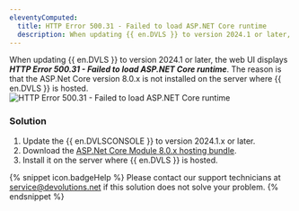 ```yaml
---
eleventyComputed:
  title: HTTP Error 500.31 - Failed to load ASP.NET Core runtime
  description: When updating {{ en.DVLS }} to version 2024.1 or later, the web UI displays HTTP Error 500.31 - Failed to load ASP.NET Core runtime.
---
```

When updating {{ en.DVLS }} to version 2024.1 or later, the web UI displays ***HTTP Error 500.31 - Failed to load ASP.NET Core runtime***. The reason is that the ASP.Net Core version 8.0.x is not installed on the server where {{ en.DVLS }} is hosted.
![HTTP Error 500.31 - Failed to load ASP.NET Core runtime](https://cdnweb.devolutions.net/docs/CLOUD2014_2024_1.png)

### Solution

1. Update the {{ en.DVLSCONSOLE }} to version 2024.1.x or later.
1. Download the [ASP.Net Core Module 8.0.x hosting bundle](https://dotnet.microsoft.com/en-us/download/dotnet/8.0).
1. Install it on the server where {{ en.DVLS }} is hosted.

{% snippet icon.badgeHelp %}
Please contact our support technicians at [service@devolutions.net](mailto:service@devolutions.net) if this solution does not solve your problem.
{% endsnippet %}